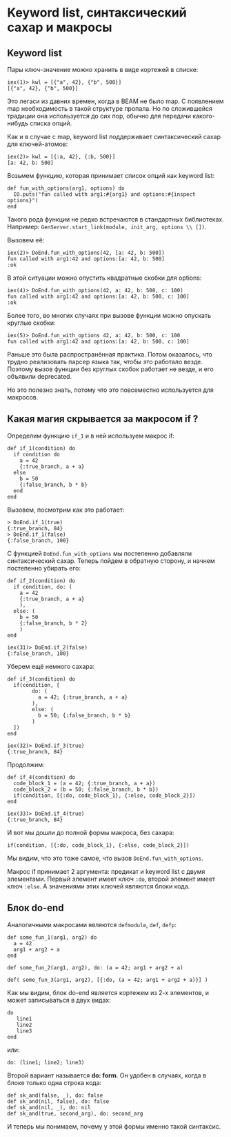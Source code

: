 # Keyword list, синтаксический сахар и макросы

## Keyword list

Пары ключ-значение можно хранить в виде кортежей в списке:

```
iex(1)> kwl = [{"a", 42}, {"b", 500}]
[{"a", 42}, {"b", 500}]
```

Это легаси из давних времен, когда в BEAM не было map. С появлением map необходимость в такой структуре пропала. Но по сложившейся традиции она используется до сих пор, обычно для передачи какого-нибудь списка опций.

Как и в случае с map, keyword list поддерживает синтаксический сахар для ключей-атомов:
```
iex(2)> kwl = [{:a, 42}, {:b, 500}]
[a: 42, b: 500]
```

Возьмем функцию, которая принимает список опций как keyword list:

```
def fun_with_options(arg1, options) do
  IO.puts("fun called with arg1:#{arg1} and options:#{inspect options}")
end
```

Такого рода функции не редко встречаются в стандартных библиотеках. Например: `GenServer.start_link(module, init_arg, options \\ [])`.

Вызовем её:

```
iex(2)> DoEnd.fun_with_options(42, [a: 42, b: 500])
fun called with arg1:42 and options:[a: 42, b: 500]
:ok
```

В этой ситуации можно опустить квадратные скобки для options:

```
iex(4)> DoEnd.fun_with_options(42, a: 42, b: 500, c: 100)
fun called with arg1:42 and options:[a: 42, b: 500, c: 100]
:ok
```

Более того, во многих случаях при вызове функции можно опускать круглые скобки:

```
iex(5)> DoEnd.fun_with_options 42, a: 42, b: 500, c: 100
fun called with arg1:42 and options:[a: 42, b: 500, c: 100]
```

Раньше это была распространённая практика. Потом оказалось, что трудно реализовать парсер языка так, чтобы это работало везде. Поэтому вызов функции без круглых скобок работает не везде, и его объявили deprecated.

Но это полезно знать, потому что это повсеместно используется для макросов.


## Какая магия скрывается за макросом if ?

Определим функцию `if_1` и в ней используем макрос if:

```
def if_1(condition) do
  if condition do
    a = 42
    {:true_branch, a + a}
  else
    b = 50
    {:false_branch, b * b}
  end
end
```

Вызовем, посмотрим как это работает:
```
> DoEnd.if_1(true)
{:true_branch, 84}
> DoEnd.if_1(false)
{:false_branch, 100}
```

С функцией `DoEnd.fun_with_options` мы постепенно добавляли синтаксический сахар. Теперь пойдем в обратную сторону, и начнем постепенно убирать его:

```
def if_2(condition) do
  if condition, do: (
    a = 42
    {:true_branch, a + a}
    ),
  else: (
    b = 50
    {:false_branch, b * 2}
    )
end

iex(31)> DoEnd.if_2(false)
{:false_branch, 100}
```

Уберем ещё немного сахара:

```
def if_3(condition) do
  if(condition, [
        do: (
          a = 42; {:true_branch, a + a}
        ),
        else: (
          b = 50; {:false_branch, b * b}
        )
  ])
end

iex(32)> DoEnd.if_3(true)
{:true_branch, 84}
```

Продолжим:

```
def if_4(condition) do
  code_block_1 = (a = 42; {:true_branch, a + a})
  code_block_2 = (b = 50; {:false_branch, b * b})
  if(condition, [{:do, code_block_1}, {:else, code_block_2}])
end

iex(33)> DoEnd.if_4(true)
{:true_branch, 84}
```

И вот мы дошли до полной формы макроса, без сахара:

```
if(condition, [{:do, code_block_1}, {:else, code_block_2}])
```

Мы видим, что это тоже самое, что вызов `DoEnd.fun_with_options`.

Макрос if принимает 2 аргумента: предикат и keyword list с двумя элементами. Первый элемент имеет ключ `:do`, второй элемент имеет ключ `:else`. А значениями этих ключей являются блоки кода.


## Блок do-end

Аналогичными макросами являются `defmodule`, `def`, `defp`:

```
def some_fun_1(arg1, arg2) do
  a = 42
  arg1 + arg2 + a
end

def some_fun_2(arg1, arg2), do: (a = 42; arg1 + arg2 + a)

def( some_fun_3(arg1, arg2), [{:do, (a = 42; arg1 + arg2 + a)}] )
```

Как мы видим, блок do-end является кортежем из 2-х элементов, и может записываться в двух видах:

```
do
   line1
   line2
   line3
end
```

или:

```
do: (line1; line2; line3)
```

Второй вариант называется **do: form**. Он удобен в случаях, когда в блоке только одна строка кода:

```
def sk_and(false, _), do: false
def sk_and(nil, false), do: false
def sk_and(nil, _), do: nil
def sk_and(true, second_arg), do: second_arg
```

И теперь мы понимаем, почему у этой формы именно такой синтаксис.
